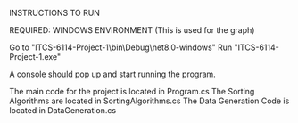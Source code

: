 INSTRUCTIONS TO RUN

REQUIRED: WINDOWS ENVIRONMENT
(This is used for the graph)

Go to "ITCS-6114-Project-1\bin\Debug\net8.0-windows\"
Run "ITCS-6114-Project-1.exe"

A console should pop up and start running the program.

The main code for the project is located in Program.cs
The Sorting Algorithms are located in SortingAlgorithms.cs
The Data Generation Code is located in DataGeneration.cs